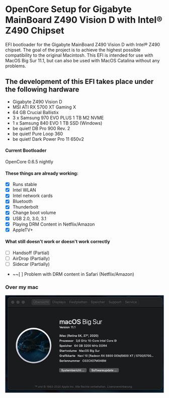 # OpenCore Setup for Gigabyte MainBoard Z490 Vision D with Intel® Z490 Chipset

EFI bootloader for the Gigabyte MainBoard Z490 Vision D with Intel® Z490 chipset. The goal of the project is to achieve the highest possible compatibility to the original Macintosh. This EFI is intended for use with MacOS Big Sur 11.1, but can also be used with MacOS Catalina without any problems. 

## The development of this EFI takes place under the following hardware

- Gigabyte Z490 Vision D
- MSI ATI RX 5700 XT Gaming X
- 64 GB Crucial Ballistix
- 3 x Samsung 970 EVO PLUS 1 TB M2 NVME
- 1 x Samsung 840 EVO 1 TB SSD (Windows)
- be quiet! DB Pro 900 Rev. 2
- be quiet! Pure Loop 360
- be quiet! Dark Power Pro 11 650v2

#### Current Bootloader

OpenCore 0.6.5 nightly

#### These things are already working:

- [x] Runs stable
- [x] Intel WLAN
- [x] Intel network cards
- [x] Bluetooth
- [x] Thunderbolt
- [x] Change boot volume
- [x] USB 2.0, 3.0, 3.1
- [x] Playing DRM Content in Netflix/Amazon
- [x] AppleTV+

#### What still doesn't work or doesn't work correctly

- [ ] Handsoff (Partial)
- [ ] AirDrop (Partially)
- [ ] Sidecar (Partially)
- ~~[ ] Problem with DRM content in Safari (Netflix/Amazon)

### Over my mac
![Over my mac](Images/Screenshot%202020-12-28-1.png)
